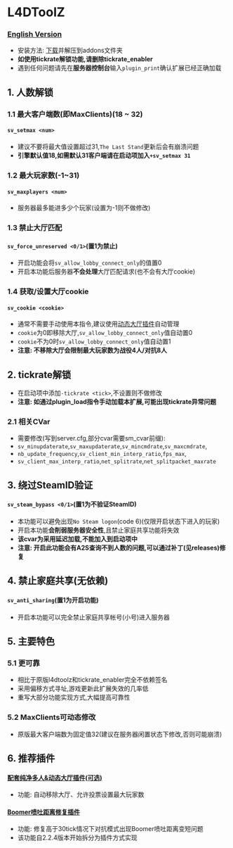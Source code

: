# L4DToolZ
### [English Version](https://github.com/lakwsh/l4dtoolz/blob/main/README_EN.md)
- 安装方法: [下载](https://github.com/lakwsh/l4dtoolz/actions/workflows/main.yml)并解压到addons文件夹
- **如使用tickrate解锁功能,请删除tickrate_enabler**
- 遇到任何问题请先在**服务器控制台**输入`plugin_print`确认扩展已经正确加载

## 1. 人数解锁
### 1.1 最大客户端数(即MaxClients)(18 ~ 32)
#### `sv_setmax <num>`
- 建议不要将最大值设置超过31,`The Last Stand`更新后会有崩溃问题
- **引擎默认值18,如需默认31客户端请在启动项加入`+sv_setmax 31`**
### 1.2 最大玩家数(-1~31)
#### `sv_maxplayers <num>`
- 服务器最多能进多少个玩家(设置为-1则不做修改)
### 1.3 禁止大厅匹配
#### `sv_force_unreserved <0/1>`(置1为禁止)
- 开启功能会将`sv_allow_lobby_connect_only`的值置0
- 开启本功能后服务器**不会处理**大厅匹配请求(也不会有大厅cookie)
### 1.4 获取/设置大厅cookie
#### `sv_cookie <cookie>`
- 通常不需要手动使用本指令,建议使用[动态大厅插件](https://github.com/lakwsh/l4d2_rmc)自动管理
- `cookie`为0即移除大厅,`sv_allow_lobby_connect_only`值自动置0
- `cookie`不为0时`sv_allow_lobby_connect_only`值自动置1
- **注意: 不移除大厅会限制最大玩家数为战役4人/对抗8人**

## 2. tickrate解锁
- 在启动项中添加`-tickrate <tick>`,不设置则不做修改
- **注意: 如通过plugin_load指令手动加载本扩展,可能出现tickrate异常问题**
### 2.1 相关CVar
- 需要修改(写到server.cfg,部分cvar需要sm_cvar前缀):
- `sv_minupdaterate`,`sv_maxupdaterate`,`sv_mincmdrate`,`sv_maxcmdrate`,
- `nb_update_frequency`,`sv_client_min_interp_ratio`,`fps_max`,
- `sv_client_max_interp_ratio`,`net_splitrate`,`net_splitpacket_maxrate`

## 3. 绕过SteamID验证
#### `sv_steam_bypass <0/1>`(置1为不验证SteamID)
- 本功能可以避免出现`No Steam logon`(code 6)(仅限开启状态下进入的玩家)
- 开启本功能**会削弱服务器安全性**,且禁止家庭共享功能将失效
- **该cvar为采用延迟加载,不能加入到启动项中**
- **注意: 开启此功能会有A2S查询不到人数的问题,可以通过补丁(见releases)修复**

## 4. 禁止家庭共享(无依赖)
#### `sv_anti_sharing`(置1为开启功能)
- 开启本功能可以完全禁止家庭共享帐号(小号)进入服务器

## 5. 主要特色
### 5.1 更可靠
- 相比于原版l4dtoolz和tickrate_enabler完全不依赖签名
- 采用偏移方式寻址,游戏更新此扩展失效的几率低
- 重写大部分功能实现方式,大幅提高可靠性
### 5.2 MaxClients可动态修改
- 原版最大客户端数为固定值32(建议在服务器闲置状态下修改,否则可能崩溃)

## 6. 推荐插件
#### [配套纯净多人&动态大厅插件(可选)](https://github.com/lakwsh/l4d2_rmc)
- 功能: 自动移除大厅、允许投票设置最大玩家数
#### [Boomer喷吐距离修复插件](https://github.com/lakwsh/l4d2_vomit_fix)
- 功能: 修复高于30tick情况下对抗模式出现Boomer喷吐距离变短问题
- 该功能自2.2.4版本开始拆分为插件方式实现
